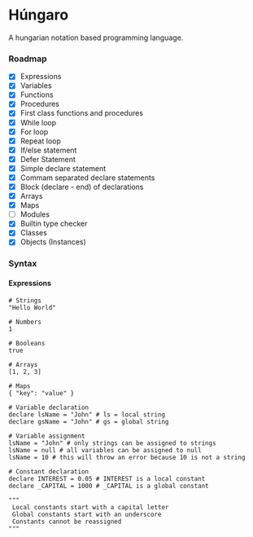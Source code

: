 # Húngaro

A hungarian notation based programming language.


### Roadmap

- [x] Expressions
- [x] Variables
- [x] Functions
- [x] Procedures
- [x] First class functions and procedures
- [x] While loop
- [x] For loop
- [x] Repeat loop
- [x] If/else statement
- [x] Defer Statement
- [x] Simple declare statement
- [x] Commam separated declare statements
- [x] Block (declare - end) of declarations
- [x] Arrays
- [x] Maps
- [ ] Modules
- [x] Builtin type checker
- [x] Classes
- [x] Objects (Instances)

### Syntax

#### Expressions

```hungarian
# Strings
"Hello World"

# Numbers
1

# Booleans
true

# Arrays
[1, 2, 3]

# Maps
{ "key": "value" }

# Variable declaration
declare lsName = "John" # ls = local string
declare gsName = "John" # gs = global string

# Variable assignment
lsName = "John" # only strings can be assigned to strings
lsName = null # all variables can be assigned to null
lsName = 10 # this will throw an error because 10 is not a string

# Constant declaration
declare INTEREST = 0.05 # INTEREST is a local constant
declare _CAPITAL = 1000 # _CAPITAL is a global constant

"""
 Local constants start with a capital letter
 Global constants start with an underscore
 Constants cannot be reassigned
"""

```
